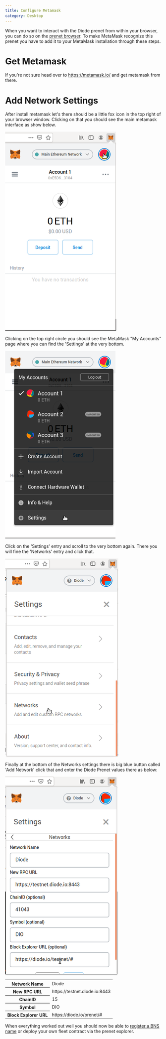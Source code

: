 ```yaml
---
title: Configure Metamask
category: Desktop
---
```


When you want to interact with the Diode prenet from within your browser, you can do so on the <a href="https://diode.io/prenet">prenet browser</a>. To make MetaMask recognize this prenet you have to add it to your MetaMask installation through these steps.

# Get Metamask

If you're not sure head over to https://metamask.io/ and get metamask from there. 

# Add Network Settings

After install metamask let's there should be a little fox icon in the top right of your browser window. Clicking on that you should see the main metamask interface as show below.

!["MetaMask network start"](images/docs/metamask_start.png)

Clicking on the top right circle you should see the MetaMask "My Accounts" page where you can find the 'Settings' at the very bottom.

!["MetaMask network settings"](images/docs/metamask_settings.png)

Click on the 'Settings' entry and scroll to the very bottom again. There you will fine the 'Networks' entry and click that.

!["MetaMask networks"](images/docs/metamask_networks.png)

Finally at the bottom of the Networks settings there is big blue button called 'Add Network' click that and enter the Diode Prenet values there as below:

!["MetaMask diode settings"](images/docs/metamask_diode.png)

<table>
  <tr>
    <th>Network Name</th><td>Diode</td>
  </tr><tr>
    <th>New RPC URL</th><td>https://testnet.diode.io:8443</td>
  </tr><tr>
    <th>ChainID</th><td>15</td>
  </tr><tr>
    <th>Symbol</th><td>DIO</td>
  </tr><tr>
    <th>Block Explorer URL</th><td>https://diode.io/prenet/#</td>
  </tr>
</table>

When everything worked out well you should now be able to [register a BNS name](/prenet/#/dns) or deploy your own fleet contract via the prenet explorer. 
